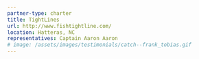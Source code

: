 ```yaml
---
partner-type: charter
title: TightLines
url: http://www.fishtightline.com/
location: Hatteras, NC
representatives: Captain Aaron Aaron
# image: /assets/images/testimonials/catch--frank_tobias.gif
---
```



